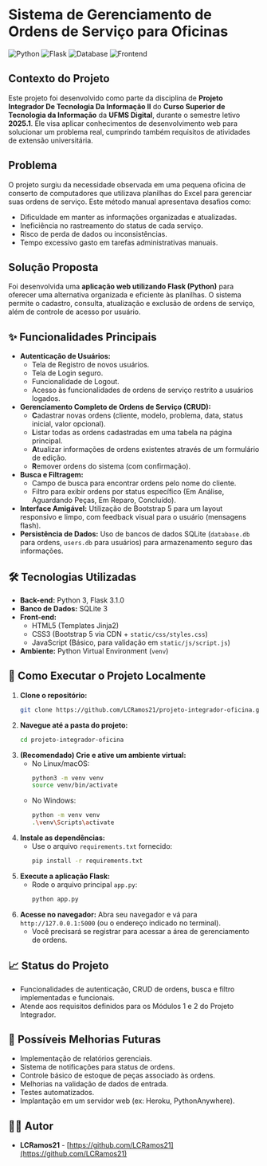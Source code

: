 # Sistema de Gerenciamento de Ordens de Serviço para Oficinas

![Python](https://img.shields.io/badge/Python-3.x-blue.svg) ![Flask](https://img.shields.io/badge/Flask-3.1.0-green.svg) ![Database](https://img.shields.io/badge/Database-SQLite-orange.svg) ![Frontend](https://img.shields.io/badge/Frontend-Bootstrap_5-purple.svg)

## Contexto do Projeto

Este projeto foi desenvolvido como parte da disciplina de **Projeto Integrador De Tecnologia Da Informação II** do **Curso Superior de Tecnologia da Informação** da **UFMS Digital**, durante o semestre letivo **2025.1**. Ele visa aplicar conhecimentos de desenvolvimento web para solucionar um problema real, cumprindo também requisitos de atividades de extensão universitária.

## Problema

O projeto surgiu da necessidade observada em uma pequena oficina de conserto de computadores que utilizava planilhas do Excel para gerenciar suas ordens de serviço. Este método manual apresentava desafios como:

* Dificuldade em manter as informações organizadas e atualizadas.
* Ineficiência no rastreamento do status de cada serviço.
* Risco de perda de dados ou inconsistências.
* Tempo excessivo gasto em tarefas administrativas manuais.

## Solução Proposta

Foi desenvolvida uma **aplicação web utilizando Flask (Python)** para oferecer uma alternativa organizada e eficiente às planilhas. O sistema permite o cadastro, consulta, atualização e exclusão de ordens de serviço, além de controle de acesso por usuário.

## ✨ Funcionalidades Principais

* **Autenticação de Usuários:**
    * Tela de Registro de novos usuários.
    * Tela de Login seguro.
    * Funcionalidade de Logout.
    * Acesso às funcionalidades de ordens de serviço restrito a usuários logados.
* **Gerenciamento Completo de Ordens de Serviço (CRUD):**
    * **C**adastrar novas ordens (cliente, modelo, problema, data, status inicial, valor opcional).
    * **L**istar todas as ordens cadastradas em uma tabela na página principal.
    * **A**tualizar informações de ordens existentes através de um formulário de edição.
    * **R**emover ordens do sistema (com confirmação).
* **Busca e Filtragem:**
    * Campo de busca para encontrar ordens pelo nome do cliente.
    * Filtro para exibir ordens por status específico (Em Análise, Aguardando Peças, Em Reparo, Concluído).
* **Interface Amigável:** Utilização de Bootstrap 5 para um layout responsivo e limpo, com feedback visual para o usuário (mensagens flash).
* **Persistência de Dados:** Uso de bancos de dados SQLite (`database.db` para ordens, `users.db` para usuários) para armazenamento seguro das informações.

## 🛠️ Tecnologias Utilizadas

* **Back-end:** Python 3, Flask 3.1.0
* **Banco de Dados:** SQLite 3
* **Front-end:**
    * HTML5 (Templates Jinja2)
    * CSS3 (Bootstrap 5 via CDN + `static/css/styles.css`)
    * JavaScript (Básico, para validação em `static/js/script.js`)
* **Ambiente:** Python Virtual Environment (`venv`)

## 🚀 Como Executar o Projeto Localmente

1.  **Clone o repositório:**
    ```bash
    git clone https://github.com/LCRamos21/projeto-integrador-oficina.git
    ```
2.  **Navegue até a pasta do projeto:**
    ```bash
    cd projeto-integrador-oficina
    ```
3.  **(Recomendado) Crie e ative um ambiente virtual:**
    * No Linux/macOS:
        ```bash
        python3 -m venv venv
        source venv/bin/activate
        ```
    * No Windows:
        ```bash
        python -m venv venv
        .\venv\Scripts\activate
        ```
4.  **Instale as dependências:**
    * Use o arquivo `requirements.txt` fornecido:
        ```bash
        pip install -r requirements.txt
        ```
5.  **Execute a aplicação Flask:**
    * Rode o arquivo principal `app.py`:
        ```bash
        python app.py
        ```
6.  **Acesse no navegador:** Abra seu navegador e vá para `http://127.0.0.1:5000` (ou o endereço indicado no terminal).
    * Você precisará se registrar para acessar a área de gerenciamento de ordens.

## 📈 Status do Projeto

* Funcionalidades de autenticação, CRUD de ordens, busca e filtro implementadas e funcionais.
* Atende aos requisitos definidos para os Módulos 1 e 2 do Projeto Integrador.

## 🔮 Possíveis Melhorias Futuras

* Implementação de relatórios gerenciais.
* Sistema de notificações para status de ordens.
* Controle básico de estoque de peças associado às ordens.
* Melhorias na validação de dados de entrada.
* Testes automatizados.
* Implantação em um servidor web (ex: Heroku, PythonAnywhere).

## 👨‍💻 Autor

* **LCRamos21** - [https://github.com/LCRamos21](https://github.com/LCRamos21)